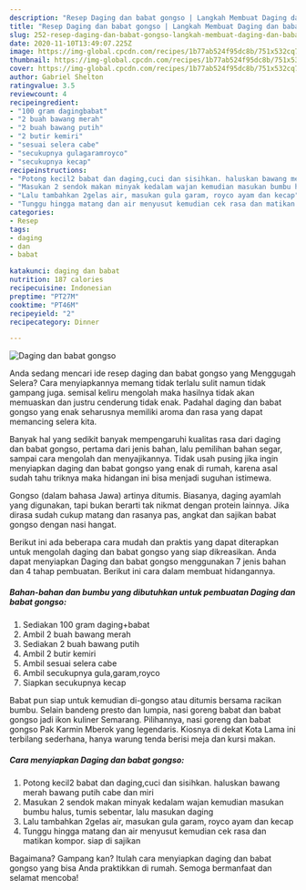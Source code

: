 ```yaml
---
description: "Resep Daging dan babat gongso | Langkah Membuat Daging dan babat gongso Yang Enak Banget"
title: "Resep Daging dan babat gongso | Langkah Membuat Daging dan babat gongso Yang Enak Banget"
slug: 252-resep-daging-dan-babat-gongso-langkah-membuat-daging-dan-babat-gongso-yang-enak-banget
date: 2020-11-10T13:49:07.225Z
image: https://img-global.cpcdn.com/recipes/1b77ab524f95dc8b/751x532cq70/daging-dan-babat-gongso-foto-resep-utama.jpg
thumbnail: https://img-global.cpcdn.com/recipes/1b77ab524f95dc8b/751x532cq70/daging-dan-babat-gongso-foto-resep-utama.jpg
cover: https://img-global.cpcdn.com/recipes/1b77ab524f95dc8b/751x532cq70/daging-dan-babat-gongso-foto-resep-utama.jpg
author: Gabriel Shelton
ratingvalue: 3.5
reviewcount: 4
recipeingredient:
- "100 gram dagingbabat"
- "2 buah bawang merah"
- "2 buah bawang putih"
- "2 butir kemiri"
- "sesuai selera cabe"
- "secukupnya gulagaramroyco"
- "secukupnya kecap"
recipeinstructions:
- "Potong kecil2 babat dan daging,cuci dan sisihkan. haluskan bawang merah bawang putih cabe dan miri"
- "Masukan 2 sendok makan minyak kedalam wajan kemudian masukan bumbu halus, tumis sebentar, lalu masukan daging"
- "Lalu tambahkan 2gelas air, masukan gula garam, royco ayam dan kecap"
- "Tunggu hingga matang dan air menyusut kemudian cek rasa dan matikan kompor. siap di sajikan"
categories:
- Resep
tags:
- daging
- dan
- babat

katakunci: daging dan babat 
nutrition: 187 calories
recipecuisine: Indonesian
preptime: "PT27M"
cooktime: "PT46M"
recipeyield: "2"
recipecategory: Dinner

---
```



![Daging dan babat gongso](https://img-global.cpcdn.com/recipes/1b77ab524f95dc8b/751x532cq70/daging-dan-babat-gongso-foto-resep-utama.jpg)

Anda sedang mencari ide resep daging dan babat gongso yang Menggugah Selera? Cara menyiapkannya memang tidak terlalu sulit namun tidak gampang juga. semisal keliru mengolah maka hasilnya tidak akan memuaskan dan justru cenderung tidak enak. Padahal daging dan babat gongso yang enak seharusnya memiliki aroma dan rasa yang dapat memancing selera kita.

Banyak hal yang sedikit banyak mempengaruhi kualitas rasa dari daging dan babat gongso, pertama dari jenis bahan, lalu pemilihan bahan segar, sampai cara mengolah dan menyajikannya. Tidak usah pusing jika ingin menyiapkan daging dan babat gongso yang enak di rumah, karena asal sudah tahu triknya maka hidangan ini bisa menjadi suguhan istimewa.

Gongso (dalam bahasa Jawa) artinya ditumis. Biasanya, daging ayamlah yang digunakan, tapi bukan berarti tak nikmat dengan protein lainnya. Jika dirasa sudah cukup matang dan rasanya pas, angkat dan sajikan babat gongso dengan nasi hangat.


Berikut ini ada beberapa cara mudah dan praktis yang dapat diterapkan untuk mengolah daging dan babat gongso yang siap dikreasikan. Anda dapat menyiapkan Daging dan babat gongso menggunakan 7 jenis bahan dan 4 tahap pembuatan. Berikut ini cara dalam membuat hidangannya.

<!--inarticleads1-->

##### Bahan-bahan dan bumbu yang dibutuhkan untuk pembuatan Daging dan babat gongso:

1. Sediakan 100 gram daging+babat
1. Ambil 2 buah bawang merah
1. Sediakan 2 buah bawang putih
1. Ambil 2 butir kemiri
1. Ambil sesuai selera cabe
1. Ambil secukupnya gula,garam,royco
1. Siapkan secukupnya kecap


Babat pun siap untuk kemudian di-gongso atau ditumis bersama racikan bumbu. Selain bandeng presto dan lumpia, nasi goreng babat dan babat gongso jadi ikon kuliner Semarang. Pilihannya, nasi goreng dan babat gongso Pak Karmin Mberok yang legendaris. Kiosnya di dekat Kota Lama ini terbilang sederhana, hanya warung tenda berisi meja dan kursi makan. 

<!--inarticleads2-->

##### Cara menyiapkan Daging dan babat gongso:

1. Potong kecil2 babat dan daging,cuci dan sisihkan. haluskan bawang merah bawang putih cabe dan miri
1. Masukan 2 sendok makan minyak kedalam wajan kemudian masukan bumbu halus, tumis sebentar, lalu masukan daging
1. Lalu tambahkan 2gelas air, masukan gula garam, royco ayam dan kecap
1. Tunggu hingga matang dan air menyusut kemudian cek rasa dan matikan kompor. siap di sajikan




Bagaimana? Gampang kan? Itulah cara menyiapkan daging dan babat gongso yang bisa Anda praktikkan di rumah. Semoga bermanfaat dan selamat mencoba!
